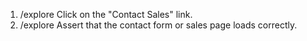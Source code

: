 1. /explore Click on the "Contact Sales" link.
2. /explore Assert that the contact form or sales page loads correctly.
